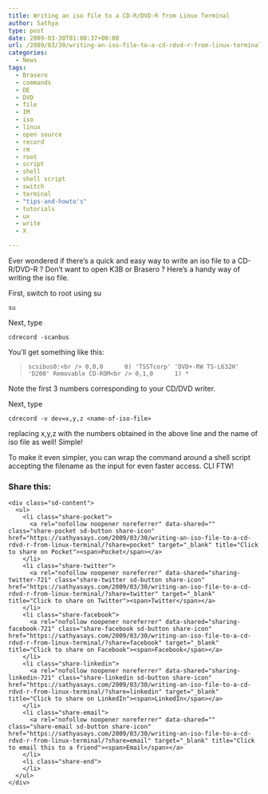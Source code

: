 ```yaml
---
title: Writing an iso file to a CD-R/DVD-R from Linux Terminal
author: Sathya
type: post
date: 2009-03-30T01:00:37+00:00
url: /2009/03/30/writing-an-iso-file-to-a-cd-rdvd-r-from-linux-terminal/
categories:
  - News
tags:
  - Brasero
  - commands
  - DE
  - DVD
  - file
  - IM
  - iso
  - linux
  - open source
  - record
  - rm
  - root
  - script
  - shell
  - shell script
  - switch
  - terminal
  - "tips-and-howto's"
  - tutorials
  - ux
  - write
  - X

---
```

Ever wondered if there&#8217;s a quick and easy way to write an iso file to a CD-R/DVD-R ? Don&#8217;t want to open K3B or Brasero ? Here&#8217;s a handy way of writing the iso file.

<!--more-->


  
First, switch to root using su
  
`su`

Next, type
  
`cdrecord -scanbus`

You&#8217;ll get something like this:

> `scsibus0:<br />
0,0,0      0) 'TSSTcorp' 'DVD+-RW TS-L632H' 'D200' Removable CD-ROM<br />
0,1,0      1) *`

Note the first 3 numbers corresponding to your CD/DVD writer.
  
Next, type

`cdrecord -v dev=x,y,z <name-of-iso-file>`

replacing x,y,z with the numbers obtained in the above line and the name of iso file as well! Simple!

To make it even simpler, you can wrap the command around a shell script accepting the filename as the input for even faster access. CLI FTW!

<div class="sharedaddy sd-sharing-enabled">
  <div class="robots-nocontent sd-block sd-social sd-social-icon-text sd-sharing">
    <h3 class="sd-title">
      Share this:
    </h3>
    
    <div class="sd-content">
      <ul>
        <li class="share-pocket">
          <a rel="nofollow noopener noreferrer" data-shared="" class="share-pocket sd-button share-icon" href="https://sathyasays.com/2009/03/30/writing-an-iso-file-to-a-cd-rdvd-r-from-linux-terminal/?share=pocket" target="_blank" title="Click to share on Pocket"><span>Pocket</span></a>
        </li>
        <li class="share-twitter">
          <a rel="nofollow noopener noreferrer" data-shared="sharing-twitter-721" class="share-twitter sd-button share-icon" href="https://sathyasays.com/2009/03/30/writing-an-iso-file-to-a-cd-rdvd-r-from-linux-terminal/?share=twitter" target="_blank" title="Click to share on Twitter"><span>Twitter</span></a>
        </li>
        <li class="share-facebook">
          <a rel="nofollow noopener noreferrer" data-shared="sharing-facebook-721" class="share-facebook sd-button share-icon" href="https://sathyasays.com/2009/03/30/writing-an-iso-file-to-a-cd-rdvd-r-from-linux-terminal/?share=facebook" target="_blank" title="Click to share on Facebook"><span>Facebook</span></a>
        </li>
        <li class="share-linkedin">
          <a rel="nofollow noopener noreferrer" data-shared="sharing-linkedin-721" class="share-linkedin sd-button share-icon" href="https://sathyasays.com/2009/03/30/writing-an-iso-file-to-a-cd-rdvd-r-from-linux-terminal/?share=linkedin" target="_blank" title="Click to share on LinkedIn"><span>LinkedIn</span></a>
        </li>
        <li class="share-email">
          <a rel="nofollow noopener noreferrer" data-shared="" class="share-email sd-button share-icon" href="https://sathyasays.com/2009/03/30/writing-an-iso-file-to-a-cd-rdvd-r-from-linux-terminal/?share=email" target="_blank" title="Click to email this to a friend"><span>Email</span></a>
        </li>
        <li class="share-end">
        </li>
      </ul>
    </div>
  </div>
</div>